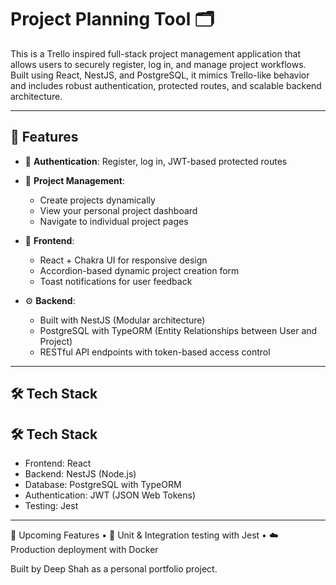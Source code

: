 # Project Planning Tool 🗂️

This is a Trello inspired full-stack project management application that allows users to securely register, log in, and manage project workflows. 
Built using React, NestJS, and PostgreSQL, it mimics Trello-like behavior and includes robust authentication, protected routes, and scalable backend architecture.

---

## 🚀 Features

- 🔐 **Authentication**: Register, log in, JWT-based protected routes

- 📁 **Project Management**:
  - Create projects dynamically
  - View your personal project dashboard
  - Navigate to individual project pages

- 🧩 **Frontend**:
  - React + Chakra UI for responsive design
  - Accordion-based dynamic project creation form
  - Toast notifications for user feedback

- ⚙️ **Backend**:
  - Built with NestJS (Modular architecture)
  - PostgreSQL with TypeORM (Entity Relationships between User and Project)
  - RESTful API endpoints with token-based access control


---

## 🛠️ Tech Stack

## 🛠️ Tech Stack

- Frontend: React  
- Backend: NestJS (Node.js)  
- Database: PostgreSQL with TypeORM
- Authentication: JWT (JSON Web Tokens)  
- Testing: Jest  


---


🔄 Upcoming Features
	•	🧪 Unit & Integration testing with Jest
	•	☁️ Production deployment with Docker

Built by Deep Shah as a personal portfolio project.

